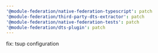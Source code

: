 ```yaml
---
'@module-federation/native-federation-typescript': patch
'@module-federation/third-party-dts-extractor': patch
'@module-federation/native-federation-tests': patch
'@module-federation/dts-plugin': patch
---
```


fix: tsup configuration
